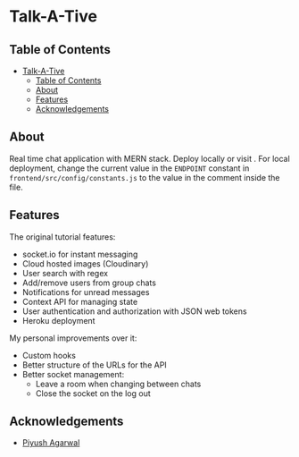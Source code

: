 # Talk-A-Tive

## Table of Contents

- [Talk-A-Tive](#talk-a-tive)
  - [Table of Contents](#table-of-contents)
  - [About](#about)
  - [Features](#features)
  - [Acknowledgements](#acknowledgements)

## About

Real time chat application with MERN stack. Deploy locally or visit [](). For local deployment, change the current value in the `ENDPOINT` constant in `frontend/src/config/constants.js` to the value in the comment inside the file.

## Features

The original tutorial features:

- socket.io for instant messaging
- Cloud hosted images (Cloudinary)
- User search with regex
- Add/remove users from group chats
- Notifications for unread messages
- Context API for managing state
- User authentication and authorization with JSON web tokens
- Heroku deployment

My personal improvements over it:

- Custom hooks
- Better structure of the URLs for the API
- Better socket management:
  - Leave a room when changing between chats
  - Close the socket on the log out

## Acknowledgements

- [Piyush Agarwal](https://github.com/piyush-eon)
